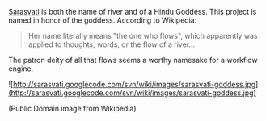 [Sarasvati](http://en.wikipedia.org/wiki/Saraswati) is both the name of river and of a Hindu Goddess. This project is named in honor of the goddess. According to Wikipedia:

> Her name literally means "the one who flows", which apparently was applied to thoughts, words, or the flow of a river...

The patron deity of all that flows seems a worthy namesake for a workflow engine.

![http://sarasvati.googlecode.com/svn/wiki/images/sarasvati-goddess.jpg](http://sarasvati.googlecode.com/svn/wiki/images/sarasvati-goddess.jpg)

(Public Domain image from Wikipedia)